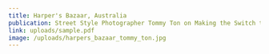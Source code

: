 ```yaml
---
title: Harper's Bazaar, Australia
publication: Street Style Photographer Tommy Ton on Making the Switch to Design
link: uploads/sample.pdf
image: /uploads/harpers_bazaar_tommy_ton.jpg
---
```

